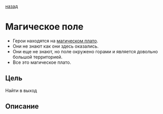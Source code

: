 [назад](/README.md)
# Магическое поле
* Герои находятся на [магическом плато](description.md).
* Они не знают как они здесь оказались.
* Они еще не знают, но поле окружено горами и является довольно большой территорией.
* Все это магическое плато.

## Цель
Найти в выход

## Описание

